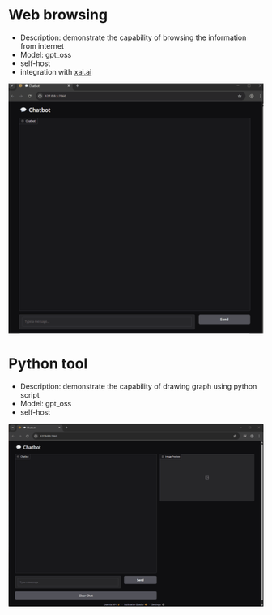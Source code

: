 # Web browsing
* Description: demonstrate the capability of browsing the information from internet
* Model: gpt_oss
* self-host
* integration with [xai.ai](https://exa.ai/)
<img src="https://raw.githubusercontent.com/avble/av_llm/main/docs/images/gpt_oss_tool_web_search_3.gif" alt="Demo web browsing" width="800" />


# Python tool
* Description: demonstrate the capability of drawing graph using python script
* Model: gpt_oss
* self-host
<img src="https://raw.githubusercontent.com/avble/av_llm/main/docs/images/gpt_oss_python_01.gif" alt="Demo web browsing" width="900" />


